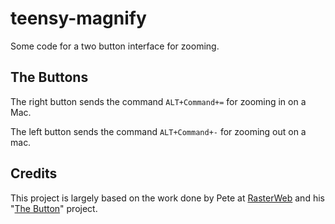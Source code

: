 teensy-magnify
==============
Some code for a two button interface for zooming.

## The Buttons

The right button sends the command `ALT+Command+=` for zooming in on a
Mac.

The left button sends the command `ALT+Command+-` for zooming out on a
mac.

## Credits
This project is largely based on the work done by Pete at [RasterWeb](http://rasterweb.net) 
and his "[The Button](http://rasterweb.net/raster/2011/05/09/the-button/)" project.
